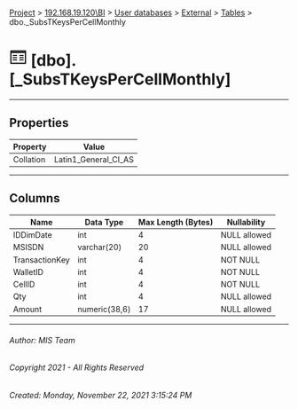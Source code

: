 #### 

[Project](../../../../index.md) > [192.168.19.120\\BI](../../../index.md) > [User databases](../../index.md) > [External](../index.md) > [Tables](Tables.md) > dbo._SubsTKeysPerCellMonthly

# ![Tables](../../../../Images/Table32.png) [dbo].[_SubsTKeysPerCellMonthly]

---

## <a name="#properties"></a>Properties

| Property | Value |
|---|---|
| Collation | Latin1_General_CI_AS |


---

## <a name="#columns"></a>Columns

| Name | Data Type | Max Length (Bytes) | Nullability |
|---|---|---|---|
| IDDimDate | int | 4 | NULL allowed |
| MSISDN | varchar(20) | 20 | NULL allowed |
| TransactionKey | int | 4 | NOT NULL |
| WalletID | int | 4 | NOT NULL |
| CellID | int | 4 | NOT NULL |
| Qty | int | 4 | NULL allowed |
| Amount | numeric(38,6) | 17 | NULL allowed |


---

###### Author:  MIS Team

###### Copyright 2021 - All Rights Reserved

###### Created: Monday, November 22, 2021 3:15:24 PM

